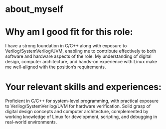 # about_myself


# Why am I good fit for this role:
I have a strong foundation in C/C++ along with exposure to Verilog/SystemVerilog/UVM, enabling me to contribute effectively to both software and hardware aspects of the role. My understanding of digital design, computer architecture, and hands-on experience with Linux make me well-aligned with the position’s requirements.

# Your relevant skills and experiences:
Proficient in C/C++ for system-level programming, with practical exposure to Verilog/SystemVerilog/UVM for hardware verification. Solid grasp of digital design concepts and computer architecture, complemented by working knowledge of Linux for development, scripting, and debugging in real-world environments.
